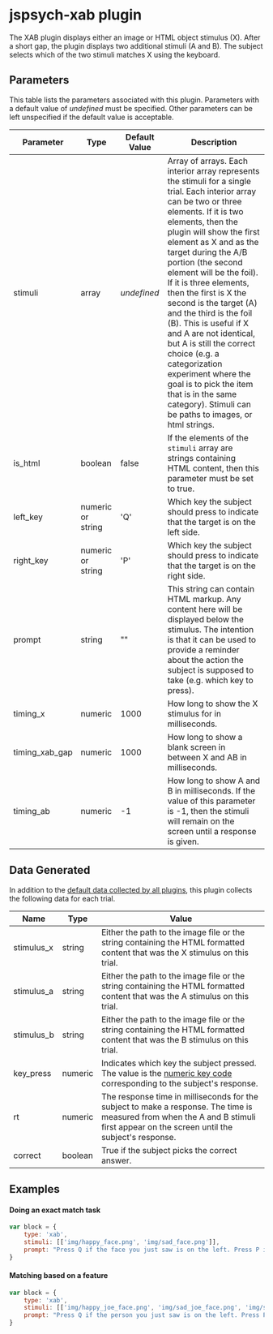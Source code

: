 # jspsych-xab plugin

The XAB plugin displays either an image or HTML object stimulus (X). After a short gap, the plugin displays two additional stimuli (A and B). The subject selects which of the two stimuli matches X using the keyboard.

## Parameters

This table lists the parameters associated with this plugin. Parameters with a default value of *undefined* must be specified. Other parameters can be left unspecified if the default value is acceptable.

Parameter | Type | Default Value | Description
----------|------|---------------|------------
stimuli | array | *undefined* | Array of arrays. Each interior array represents the stimuli for a single trial. Each interior array can be two or three elements. If it is two elements, then the plugin will show the first element as X and as the target during the A/B portion (the second element will be the foil). If it is three elements, then the first is X the second is the target (A) and the third is the foil (B). This is useful if X and A are not identical, but A is still the correct choice (e.g. a categorization experiment where the goal is to pick the item that is in the same category). Stimuli can be paths to images, or html strings.
is_html | boolean | false | If the elements of the `stimuli` array are strings containing HTML content, then this parameter must be set to true. 
left_key | numeric or string | 'Q' | Which key the subject should press to indicate that the target is on the left side.
right_key | numeric or string | 'P' | Which key the subject should press to indicate that the target is on the right side.
prompt | string | "" | This string can contain HTML markup. Any content here will be displayed below the stimulus. The intention is that it can be used to provide a reminder about the action the subject is supposed to take (e.g. which key to press).
timing_x | numeric | 1000 | How long to show the X stimulus for in milliseconds. 
timing_xab_gap | numeric | 1000 | How long to show a blank screen in between X and AB in milliseconds.
timing_ab | numeric | -1 | How long to show A and B in milliseconds. If the value of this parameter is -1, then the stimuli will remain on the screen until a response is given.

## Data Generated

In addition to the [default data collected by all plugins](), this plugin collects the following data for each trial.

Name | Type | Value
-----|------|------
stimulus_x | string | Either the path to the image file or the string containing the HTML formatted content that was the X stimulus on this trial.
stimulus_a | string | Either the path to the image file or the string containing the HTML formatted content that was the A stimulus on this trial.
stimulus_b | string | Either the path to the image file or the string containing the HTML formatted content that was the B stimulus on this trial.
key_press | numeric | Indicates which key the subject pressed. The value is the [numeric key code](http://www.cambiaresearch.com/articles/15/javascript-char-codes-key-codes) corresponding to the subject's response.
rt | numeric | The response time in milliseconds for the subject to make a response. The time is measured from when the A and B stimuli first appear on the screen until the subject's response. 
correct | boolean | True if the subject picks the correct answer.

## Examples

#### Doing an exact match task

```javascript
var block = {
	type: 'xab',
	stimuli: [['img/happy_face.png', 'img/sad_face.png']],
	prompt: "Press Q if the face you just saw is on the left. Press P if the face you just saw is on the right."
}
```

#### Matching based on a feature

```javascript
var block = {
	type: 'xab',
	stimuli: [['img/happy_joe_face.png', 'img/sad_joe_face.png', 'img/sad_fred_face.png']],
	prompt: "Press Q if the person you just saw is on the left. Press P if the person you just saw is on the right."
}
```